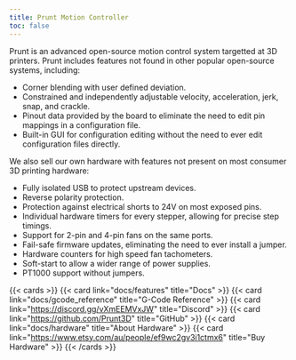 ```yaml
---
title: Prunt Motion Controller
toc: false
---
```


Prunt is an advanced open-source motion control system targetted at 3D printers.
Prunt includes features not found in other popular open-source systems, including:

- Corner blending with user defined deviation.
- Constrained and independently adjustable velocity, acceleration, jerk, snap, and crackle.
- Pinout data provided by the board to eliminate the need to edit pin mappings in a configuration file.
- Built-in GUI for configuration editing without the need to ever edit configuration files directly.

We also sell our own hardware with features not present on most consumer 3D printing hardware:

- Fully isolated USB to protect upstream devices.
- Reverse polarity protection.
- Protection against electrical shorts to 24V on most exposed pins.
- Individual hardware timers for every stepper, allowing for precise step timings.
- Support for 2-pin and 4-pin fans on the same ports.
- Fail-safe firmware updates, eliminating the need to ever install a jumper.
- Hardware counters for high speed fan tachometers.
- Soft-start to allow a wider range of power supplies.
- PT1000 support without jumpers.

{{< cards >}}
  {{< card link="docs/features" title="Docs" >}}
  {{< card link="docs/gcode_reference" title="G-Code Reference" >}}
  {{< card link="https://discord.gg/vXmEEMVxJW" title="Discord" >}}
  {{< card link="https://github.com/Prunt3D" title="GitHub" >}}
  {{< card link="docs/hardware" title="About Hardware" >}}
  {{< card link="https://www.etsy.com/au/people/ef9wc2gv3i1ctmx6" title="Buy Hardware" >}}
{{< /cards >}}
